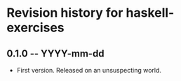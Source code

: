 # Revision history for haskell-exercises

## 0.1.0 -- YYYY-mm-dd

* First version. Released on an unsuspecting world.
